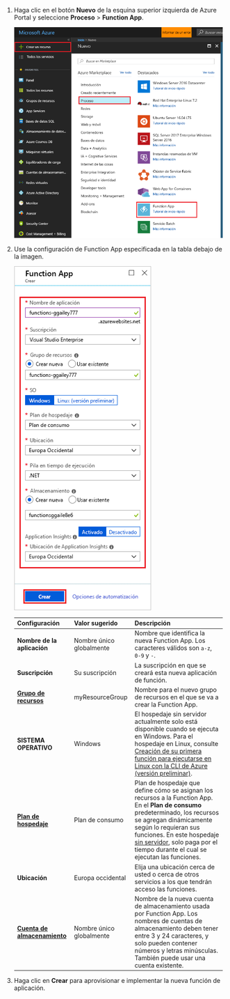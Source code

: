 1. Haga clic en el botón **Nuevo** de la esquina superior izquierda de Azure Portal y seleccione **Proceso** > **Function App**. 

    ![Creación de una aplicación de función en Azure Portal](./media/functions-create-function-app-portal/function-app-create-flow.png)

2. Use la configuración de Function App especificada en la tabla debajo de la imagen.

    ![Definir nueva configuración de Function App](./media/functions-create-function-app-portal/function-app-create-flow2.png)

    | Configuración      | Valor sugerido  | Descripción                                        |
    | ------------ |  ------- | -------------------------------------------------- |
    | **Nombre de la aplicación** | Nombre único globalmente | Nombre que identifica la nueva Function App. Los caracteres válidos son `a-z`, `0-9` y `-`.  | 
    | **Suscripción** | Su suscripción | La suscripción en que se creará esta nueva aplicación de función. | 
    | **[Grupo de recursos](../articles/azure-resource-manager/resource-group-overview.md)** |  myResourceGroup | Nombre para el nuevo grupo de recursos en el que se va a crear la Function App. | 
    | **SISTEMA OPERATIVO** | Windows | El hospedaje sin servidor actualmente solo está disponible cuando se ejecuta en Windows. Para el hospedaje en Linux, consulte [Creación de su primera función para ejecutarse en Linux con la CLI de Azure (versión preliminar)](../articles/azure-functions/functions-create-first-azure-function-azure-cli-linux.md). |
    | **[Plan de hospedaje](../articles/azure-functions/functions-scale.md)** |   Plan de consumo | Plan de hospedaje que define cómo se asignan los recursos a la Function App. En el **Plan de consumo** predeterminado, los recursos se agregan dinámicamente según lo requieran sus funciones. En este hospedaje [sin servidor](https://azure.microsoft.com/overview/serverless-computing/), solo paga por el tiempo durante el cual se ejecutan las funciones.   |
    | **Ubicación** | Europa occidental | Elija una ubicación cerca de usted o cerca de otros servicios a los que tendrán acceso las funciones. |
    | **[Cuenta de almacenamiento](../articles/storage/common/storage-create-storage-account.md#create-a-storage-account)** |  Nombre único globalmente |  Nombre de la nueva cuenta de almacenamiento usada por Function App. Los nombres de cuentas de almacenamiento deben tener entre 3 y 24 caracteres, y solo pueden contener números y letras minúsculas. También puede usar una cuenta existente. |

1. Haga clic en **Crear** para aprovisionar e implementar la nueva función de aplicación.
